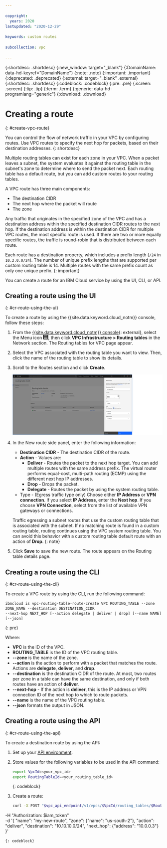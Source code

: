 ```yaml
---

copyright:
  years: 2020
lastupdated: "2020-12-29"

keywords: custom routes

subcollection: vpc

---
```


{:shortdesc: .shortdesc}
{:new_window: target="_blank"}
{:DomainName: data-hd-keyref="DomainName"}
{:note: .note}
{:important: .important}
{:deprecated: .deprecated}
{:external: target="_blank" .external}
{:shortdesc: .shortdesc}
{:codeblock: .codeblock}
{:pre: .pre}
{:screen: .screen}
{:tip: .tip}
{:term: .term}
{:generic: data-hd-programlang="generic"}
{:download: .download}

# Creating a route
{: #create-vpc-route}

You can control the flow of network traffic in your VPC by configuring routes. Use VPC routes to specify the next hop for packets, based on their destination addresses.
{: shortdesc}

Multiple routing tables can exist for each zone in your VPC. When a packet leaves a subnet, the system evaluates it against the routing table in the subnet's zone to determine where to send the packet next. Each routing table has a default route, but you can add custom routes to your routing tables.

A VPC route has three main components:

* The destination CIDR
* The next hop where the packet will route
* The zone

Any traffic that originates in the specified zone of the VPC and has a destination address within the specified destination CIDR routes to the next hop. If the destination address is within the destination CIDR for multiple VPC routes, the most specific route is used. If there are two or more equally specific routes, the traffic is round-robin that is distributed between each route.

Each route has a destination property, which includes a prefix length (`/24` in `10.2.0.0/24`). The number of unique prefix lengths that are supported per custom routing table is 14. Multiple routes with the same prefix count as only one unique prefix.
{: important}

You can create a route for an IBM Cloud service by using the UI, CLI, or API.

## Creating a route using the UI
{: #cr-route-using-the-ui}

To create a route by using the {{site.data.keyword.cloud_notm}} console, follow these steps:

1. From the [{{site.data.keyword.cloud_notm}} console](https://{DomainName}/vpc-ext){: external}, select the Menu icon ![Menu icon](/images/menu_icon.png), then click **VPC Infrastructure > Routing tables** in the Network section. The Routing tables for VPC page appear.
1. Select the VPC associated with the routing table you want to view. Then, click the name of the routing table to show its details.
1. Scroll to the Routes section and click **Create**.

   ![New route side panel](./images/cr-create-route.png)

1. In the New route side panel, enter the following information:

   * **Destination CIDR** - The destination CIDR of the route.
   * **Action** - Values are:<ul><li>**Deliver** - Routes the packet to the next hop target. You can add multiple routes with the same address prefix. The virtual router performs equal-cost, multi-path routing (ECMP) using the different next hop IP addresses.</li><li>**Drop** - Drops the packet.</li><li>**Delegate** - Routes the packet by using the system routing table.</li></ul>
   * Type - (Egress traffic type only) Choose either **IP Address** or **VPN connection**. If you select **IP Address**, enter the **Next hop**. If you choose **VPN Connection**, select from the list of available VPN gateways or connections.

   Traffic egressing a subnet routes that use the custom routing table that is associated with the subnet. If no matching route is found in a custom routing table, routing continues using the VPC system routing table. You can avoid this behavior with a custom routing table default route with an action of **Drop**.
   {: note}

1. Click **Save** to save the new route. The route appears on the Routing table details page.

## Creating a route using the CLI
{: #cr-route-using-the-cli}

To create a VPC route by using the CLI, run the following command:

```
ibmcloud is vpc-routing-table-route-create VPC ROUTING_TABLE --zone ZONE_NAME --destination DESTINATION_CIDR
--next-hop NEXT_HOP [--action delegate | deliver | drop] [--name NAME] [--json]
```
{: pre}

Where:

* **VPC** is the ID of the VPC.
* **ROUTING_TABLE** is the ID of the VPC routing table.
* **--zone** is the name of the zone.
* **--action** is the action to perform with a packet that matches the route. Actions are **delegate**, **deliver**, and **drop**.
* **--destination** is the destination CIDR of the route. At most, two routes per zone in a table can have the same destination, and only if both routes have an action of **deliver**.
* **--next-hop** - If the action is **deliver**, this is the IP address or VPN connection ID of the next hop to which to route packets.
* **--name** is the name of the VPC routing table.
* **--json** formats the output in JSON.

## Creating a route using the API
{: #cr-route-using-the-api}

To create a destination route by using the API:

1. Set up your [API environment](/docs/vpc?topic=vpc-set-up-environment#api-prerequisites-setup).
2. Store values for the following variables to be used in the API command:

    ```sh
    export VpcId=<your_vpc_id>
    export RoutingTableId=<your_routing_table_id>
    ```
    {: codeblock}

3. Create a route:

   ```sh
   curl -X POST "$vpc_api_endpoint/v1/vpcs/$VpcId/routing_tables/$RoutingTableId/routes?version=$api_version&generation=2" \
  -H "Authorization: $iam_token" \
  -d '{
        "name": "my-new-route",
        "zone": {"name": "us-south-2"},
        "action": "deliver",
        "destination": "10.10.10.0/24",
        "next_hop": {"address": "10.0.0.3"}
      }'
   ```
   {: codeblock}
